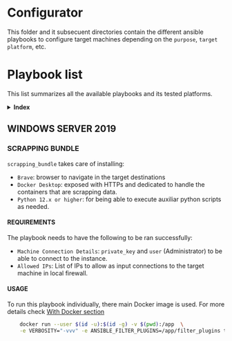 # Configurator

This folder and it subsecuent directories contain the different ansible playbooks to configure target machines depending on the `purpose`, `target platform`, etc.

# Playbook list

This list summarizes all the available playbooks and its tested platforms.

<!-- TABLE OF CONTENTS -->
<details>
  <summary><b>Index</b></summary>
  <ol>
    <li>
      <a href="#windows-server-2019">WINDOWS SERVER 2019</a>
      <ul>
        <li><a href="#scrapping-bundle">Scrapping Bundle</a></li>
      </ul>
    </li>
    <li><a href="#usage">Usage</a></li>
  </ol>
</details>


## WINDOWS SERVER 2019

### SCRAPPING BUNDLE

`scrapping_bundle` takes care of installing:
* `Brave`: browser to navigate in the target destinations
* `Docker Desktop`: exposed with HTTPs and dedicated to handle the containers that are scrapping data.
* `Python 12.x or higher`: for being able to execute auxiliar python scripts as needed.

#### REQUIREMENTS

The playbook needs to have the following to be ran successfully:
* `Machine Connection Details`: `private_key` and `user` (Administrator) to be able to connect to the instance.
* `Allowed IPs`: List of IPs to allow as input connections to the target machine in local firewall.

#### USAGE

To run this playbook individually, there main Docker image is used. For more details check [With Docker section](../README.md#with-docker)

```bash
    docker run --user $(id -u):$(id -g) -v $(pwd):/app  \
    -e VERBOSITY="-vvv" -e ANSIBLE_FILTER_PLUGINS=/app/filter_plugins terraform-generator:1.0 ansible-playbook aws/ansible/main.yaml -vv
```